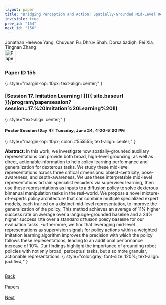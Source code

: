 ```yaml
---
layout: paper
title: "Bridging Perception and Action: Spatially-Grounded Mid-Level Representations for Robot Generalization"
invisible: true
prev_id: "154"
next_id: "156"
---
```

<div class="paper-authors">
  <div class="paper-author-box">
    <div class="paper-author-name">Jonathan Heewon Yang, Chuyuan Fu, Dhruv Shah, Dorsa Sadigh, Fei Xia, Tingnan Zhang</div>
    <div class="paper-author-uni"></div>
  </div>
</div>

<div class="paper-pdf">
  <div>
    <a href="https://www.roboticsproceedings.org/rss21/p155.pdf" title="Download PDF" target="_blank">
      <img src="{{ site.baseurl }}/images/paper_link_cardinal_red.png" alt="Paper PDF" width="33" height="40" />
    </a>
  </div>
</div>

### Paper ID 155
{: style="margin-top: 10px; text-align: center;" }

### [Session 17. Imitation Learning II]({{ site.baseurl }}/program/papersession?session=17.%20Imitation%20Learning%20II)
{: style="text-align: center;" }

#### Poster Session (Day 4): Tuesday, June 24, 4:00-5:30 PM
{: style="margin-top: 10px; color: #555555; text-align: center;" }

<b style="color: black;">Abstract: </b>In this work, we investigate how spatially-grounded auxiliary representations can provide both broad, high-level grounding, as well as direct, actionable information to help policy learning performance and generalization for dexterous tasks. We study these mid-level representations across three critical dimensions: object-centricity, pose-awareness, and depth-awareness. We use these interpretable mid-level representations to train specialist encoders via supervised learning, then use these representations as inputs to a diffusion policy to solve dexterous bimanual manipulation tasks in the real-world. We propose a novel mixture-of-experts policy architecture that can combine multiple specialized expert models, each trained on a distinct mid-level representation, to improve the generalization of the policy. This method achieves an average of 11% higher success rate on average over a language-grounded baseline and a 24% higher success rate over a standard diffusion policy baseline for our evaluation tasks. Furthermore, we find that leveraging mid-level representations as supervision signals for policy actions within a weighted imitation learning algorithm improves the precision with which the policy follows these representations, leading to an additional performance increase of 10%. Our findings highlight the importance of grounding robot policies with not only broad, perceptual tasks, but also more granular, actionable representations.
{: style="color:gray; font-size: 120%; text-align: justified;" }

<div class="paper-menu">
  <div class="paper-menu-inner">
    <a href="{{ site.baseurl }}/program/papers/154/" title="Previous Paper">
            <div class="paper-menu-icon">
                <i class="fas fa-arrow-left"></i><br>
                <span class="paper-menu-label">Back</span>
            </div>
        </a>
    <a href="{{ site.baseurl }}/program/papers" title="All Papers">
      <div class="paper-menu-icon">
        <i class="fas fa-list"></i><br>
        <span class="paper-menu-label">Papers</span>
      </div>
    </a>
    <a href="{{ site.baseurl }}/program/papers/156/" title="Next Paper">
            <div class="paper-menu-icon">
                <i class="fas fa-arrow-right"></i><br>
                <span class="paper-menu-label">Next</span>
            </div>
        </a>
  </div>
</div>
